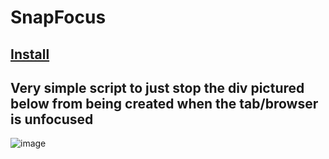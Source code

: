 # SnapFocus

## [Install](https://github.com/amukerd/SnapFocus/raw/refs/heads/main/script.user.js)

## Very simple script to just stop the div pictured below from being created when the tab/browser is unfocused

![image](https://github.com/user-attachments/assets/f346e761-99d5-464d-9dec-7c02eeef0331)
